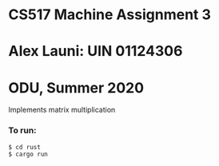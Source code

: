 # CS517 Machine Assignment 3
# Alex Launi: UIN 01124306
# ODU, Summer 2020

Implements matrix multiplication

### To run:
```
$ cd rust
$ cargo run
```